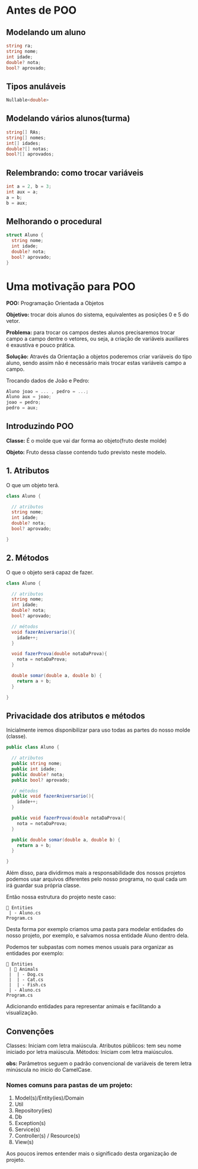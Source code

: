 # Antes de POO

## Modelando um aluno

```cs
string ra;
string nome;
int idade;
double? nota;
bool? aprovado;
```

## Tipos anuláveis

```cs
Nullable<double> 
```

## Modelando vários alunos(turma)

```cs
string[] RAs;
string[] nomes;
int[] idades;
double?[] notas;
bool?[] aprovados;
```

## Relembrando: como trocar variáveis

```cs
int a = 2, b = 3;
int aux = a;
a = b;
b = aux;
```

## Melhorando o procedural

```cs
struct Aluno {
  string nome;
  int idade;
  double? nota;
  bool? aprovado;
}
```

# Uma motivação para POO

**POO:** Programação Orientada a Objetos

**Objetivo:** trocar dois alunos do sistema, equivalentes as posições 0 e 5 do vetor.

**Problema:** para trocar os campos destes alunos precisaremos trocar campo a campo dentre o vetores, ou seja, a criação de variáveis auxiliares é exaustiva e pouco prática.

**Solução:** Através da Orientação a objetos poderemos criar variáveis do tipo aluno, sendo assim não é necessário mais trocar estas variáveis campo a campo.

Trocando dados de João e Pedro:
```cs
Aluno joao = ... , pedro = ...;
Aluno aux = joao;
joao = pedro;
pedro = aux;
```

## Introduzindo POO

**Classe:** É o molde que vai dar forma ao objeto(fruto deste molde)

**Objeto:** Fruto dessa classe contendo tudo previsto neste modelo.

## 1. Atributos 

O que um objeto terá.

```cs
class Aluno {

  // atributos
  string nome;
  int idade;
  double? nota;
  bool? aprovado;

}
```

## 2. Métodos

O que o objeto será capaz de fazer.

```cs
class Aluno {

  // atributos
  string nome;
  int idade;
  double? nota;
  bool? aprovado;

  // métodos
  void fazerAniversario(){
    idade++;
  }

  void fazerProva(double notaDaProva){
    nota = notaDaProva;
  }

  double somar(double a, double b) {
    return a + b;
  }

}
```

## Privacidade dos atributos e métodos

Inicialmente iremos disponibilizar para uso todas as partes do nosso molde (classe).

```cs
public class Aluno {

  // atributos
  public string nome;
  public int idade;
  public double? nota;
  public bool? aprovado;

  // métodos
  public void fazerAniversario(){
    idade++;
  }

  public void fazerProva(double notaDaProva){
    nota = notaDaProva;
  }

  public double somar(double a, double b) {
    return a + b;
  }

} 
```

Além disso, para dividirmos mais a responsabilidade dos nossos projetos podemos usar arquivos diferentes pelo nosso programa, no qual cada um irá guardar sua própria classe.

Então nossa estrutura do projeto neste caso:

```
📂 Entities
 | - Aluno.cs
Program.cs
```

Desta forma por exemplo criamos uma pasta para modelar entidades do nosso projeto, por exemplo, e salvamos nossa entidade Aluno dentro dela.

Podemos ter subpastas com nomes menos usuais para organizar as entidades por exemplo:

```
📂 Entities
 | 📂 Animals
 |  | - Dog.cs
 |  | - Cat.cs
 |  | - Fish.cs
 | - Aluno.cs
Program.cs
```

Adicionando entidades para representar animais e facilitando a visualização.

## Convenções

Classes: Iniciam com letra maiúscula.
Atributos públicos: tem seu nome iniciado por letra maiúscula.
Métodos: Iniciam com letra maiúsculos.

**obs:** Parâmetros seguem o padrão convencional de variáveis de terem letra minúscula no inicio do CamelCase.

### Nomes comuns para pastas de um projeto:

1. Model(s)/Entity(ies)/Domain
2. Util
3. Repository(ies)
4. Db
5. Exception(s)
6. Service(s)
7. Controller(s) / Resource(s)
8. View(s)

Aos poucos iremos entender mais o significado desta organização de projeto.